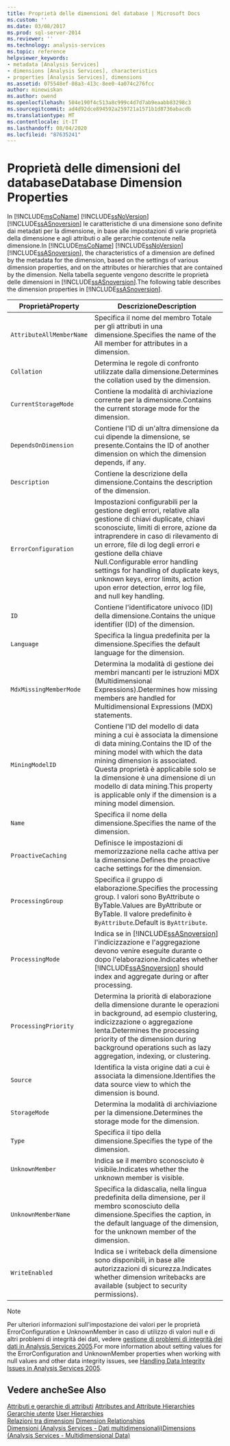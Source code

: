 ```yaml
---
title: Proprietà delle dimensioni del database | Microsoft Docs
ms.custom: ''
ms.date: 03/08/2017
ms.prod: sql-server-2014
ms.reviewer: ''
ms.technology: analysis-services
ms.topic: reference
helpviewer_keywords:
- metadata [Analysis Services]
- dimensions [Analysis Services], characteristics
- properties [Analysis Services], dimensions
ms.assetid: 075548ef-08a3-413c-8ee0-4a074c276fcc
author: minewiskan
ms.author: owend
ms.openlocfilehash: 504e190f4c513a8c999c4d7d7ab9eaabb83298c3
ms.sourcegitcommit: ad4d92dce894592a259721a1571b1d8736abacdb
ms.translationtype: MT
ms.contentlocale: it-IT
ms.lasthandoff: 08/04/2020
ms.locfileid: "87635241"
---
```

# <a name="database-dimension-properties"></a><span data-ttu-id="fc3ad-102">Proprietà delle dimensioni del database</span><span class="sxs-lookup"><span data-stu-id="fc3ad-102">Database Dimension Properties</span></span>
  <span data-ttu-id="fc3ad-103">In [!INCLUDE[msCoName](../../includes/msconame-md.md)] [!INCLUDE[ssNoVersion](../../includes/ssnoversion-md.md)] [!INCLUDE[ssASnoversion](../../includes/ssasnoversion-md.md)] le caratteristiche di una dimensione sono definite dai metadati per la dimensione, in base alle impostazioni di varie proprietà della dimensione e agli attributi o alle gerarchie contenute nella dimensione.</span><span class="sxs-lookup"><span data-stu-id="fc3ad-103">In [!INCLUDE[msCoName](../../includes/msconame-md.md)] [!INCLUDE[ssNoVersion](../../includes/ssnoversion-md.md)] [!INCLUDE[ssASnoversion](../../includes/ssasnoversion-md.md)], the characteristics of a dimension are defined by the metadata for the dimension, based on the settings of various dimension properties, and on the attributes or hierarchies that are contained by the dimension.</span></span> <span data-ttu-id="fc3ad-104">Nella tabella seguente vengono descritte le proprietà delle dimensioni in [!INCLUDE[ssASnoversion](../../includes/ssasnoversion-md.md)].</span><span class="sxs-lookup"><span data-stu-id="fc3ad-104">The following table describes the dimension properties in [!INCLUDE[ssASnoversion](../../includes/ssasnoversion-md.md)].</span></span>  
  
|<span data-ttu-id="fc3ad-105">Proprietà</span><span class="sxs-lookup"><span data-stu-id="fc3ad-105">Property</span></span>|<span data-ttu-id="fc3ad-106">Descrizione</span><span class="sxs-lookup"><span data-stu-id="fc3ad-106">Description</span></span>|  
|--------------|-----------------|  
|`AttributeAllMemberName`|<span data-ttu-id="fc3ad-107">Specifica il nome del membro Totale per gli attributi in una dimensione.</span><span class="sxs-lookup"><span data-stu-id="fc3ad-107">Specifies the name of the All member for attributes in a dimension.</span></span>|  
|`Collation`|<span data-ttu-id="fc3ad-108">Determina le regole di confronto utilizzate dalla dimensione.</span><span class="sxs-lookup"><span data-stu-id="fc3ad-108">Determines the collation used by the dimension.</span></span>|  
|`CurrentStorageMode`|<span data-ttu-id="fc3ad-109">Contiene la modalità di archiviazione corrente per la dimensione.</span><span class="sxs-lookup"><span data-stu-id="fc3ad-109">Contains the current storage mode for the dimension.</span></span>|  
|`DependsOnDimension`|<span data-ttu-id="fc3ad-110">Contiene l'ID di un'altra dimensione da cui dipende la dimensione, se presente.</span><span class="sxs-lookup"><span data-stu-id="fc3ad-110">Contains the ID of another dimension on which the dimension depends, if any.</span></span>|  
|`Description`|<span data-ttu-id="fc3ad-111">Contiene la descrizione della dimensione.</span><span class="sxs-lookup"><span data-stu-id="fc3ad-111">Contains the description of the dimension.</span></span>|  
|`ErrorConfiguration`|<span data-ttu-id="fc3ad-112">Impostazioni configurabili per la gestione degli errori, relative alla gestione di chiavi duplicate, chiavi sconosciute, limiti di errore, azione da intraprendere in caso di rilevamento di un errore, file di log degli errori e gestione della chiave Null.</span><span class="sxs-lookup"><span data-stu-id="fc3ad-112">Configurable error handling settings for handling of duplicate keys, unknown keys, error limits, action upon error detection, error log file, and null key handling.</span></span>|  
|`ID`|<span data-ttu-id="fc3ad-113">Contiene l'identificatore univoco (ID) della dimensione.</span><span class="sxs-lookup"><span data-stu-id="fc3ad-113">Contains the unique identifier (ID) of the dimension.</span></span>|  
|`Language`|<span data-ttu-id="fc3ad-114">Specifica la lingua predefinita per la dimensione.</span><span class="sxs-lookup"><span data-stu-id="fc3ad-114">Specifies the default language for the dimension.</span></span>|  
|`MdxMissingMemberMode`|<span data-ttu-id="fc3ad-115">Determina la modalità di gestione dei membri mancanti per le istruzioni MDX (Multidimensional Expressions).</span><span class="sxs-lookup"><span data-stu-id="fc3ad-115">Determines how missing members are handled for Multidimensional Expressions (MDX) statements.</span></span>|  
|`MiningModelID`|<span data-ttu-id="fc3ad-116">Contiene l'ID del modello di data mining a cui è associata la dimensione di data mining.</span><span class="sxs-lookup"><span data-stu-id="fc3ad-116">Contains the ID of the mining model with which the data mining dimension is associated.</span></span> <span data-ttu-id="fc3ad-117">Questa proprietà è applicabile solo se la dimensione è una dimensione di un modello di data mining.</span><span class="sxs-lookup"><span data-stu-id="fc3ad-117">This property is applicable only if the dimension is a mining model dimension.</span></span>|  
|`Name`|<span data-ttu-id="fc3ad-118">Specifica il nome della dimensione.</span><span class="sxs-lookup"><span data-stu-id="fc3ad-118">Specifies the name of the dimension.</span></span>|  
|`ProactiveCaching`|<span data-ttu-id="fc3ad-119">Definisce le impostazioni di memorizzazione nella cache attiva per la dimensione.</span><span class="sxs-lookup"><span data-stu-id="fc3ad-119">Defines the proactive cache settings for the dimension.</span></span>|  
|`ProcessingGroup`|<span data-ttu-id="fc3ad-120">Specifica il gruppo di elaborazione.</span><span class="sxs-lookup"><span data-stu-id="fc3ad-120">Specifies the processing group.</span></span> <span data-ttu-id="fc3ad-121">I valori sono ByAttribute o ByTable.</span><span class="sxs-lookup"><span data-stu-id="fc3ad-121">Values are ByAttribute or ByTable.</span></span> <span data-ttu-id="fc3ad-122">Il valore predefinito è `ByAttribute`.</span><span class="sxs-lookup"><span data-stu-id="fc3ad-122">Default is `ByAttribute`.</span></span>|  
|`ProcessingMode`|<span data-ttu-id="fc3ad-123">Indica se in [!INCLUDE[ssASnoversion](../../includes/ssasnoversion-md.md)] l'indicizzazione e l'aggregazione devono venire eseguite durante o dopo l'elaborazione.</span><span class="sxs-lookup"><span data-stu-id="fc3ad-123">Indicates whether [!INCLUDE[ssASnoversion](../../includes/ssasnoversion-md.md)] should index and aggregate during or after processing.</span></span>|  
|`ProcessingPriority`|<span data-ttu-id="fc3ad-124">Determina la priorità di elaborazione della dimensione durante le operazioni in background, ad esempio clustering, indicizzazione o aggregazione lenta.</span><span class="sxs-lookup"><span data-stu-id="fc3ad-124">Determines the processing priority of the dimension during background operations such as lazy aggregation, indexing, or clustering.</span></span>|  
|`Source`|<span data-ttu-id="fc3ad-125">Identifica la vista origine dati a cui è associata la dimensione.</span><span class="sxs-lookup"><span data-stu-id="fc3ad-125">Identifies the data source view to which the dimension is bound.</span></span>|  
|`StorageMode`|<span data-ttu-id="fc3ad-126">Determina la modalità di archiviazione per la dimensione.</span><span class="sxs-lookup"><span data-stu-id="fc3ad-126">Determines the storage mode for the dimension.</span></span>|  
|`Type`|<span data-ttu-id="fc3ad-127">Specifica il tipo della dimensione.</span><span class="sxs-lookup"><span data-stu-id="fc3ad-127">Specifies the type of the dimension.</span></span>|  
|`UnknownMember`|<span data-ttu-id="fc3ad-128">Indica se il membro sconosciuto è visibile.</span><span class="sxs-lookup"><span data-stu-id="fc3ad-128">Indicates whether the unknown member is visible.</span></span>|  
|`UnknownMemberName`|<span data-ttu-id="fc3ad-129">Specifica la didascalia, nella lingua predefinita della dimensione, per il membro sconosciuto della dimensione.</span><span class="sxs-lookup"><span data-stu-id="fc3ad-129">Specifies the caption, in the default language of the dimension, for the unknown member of the dimension.</span></span>|  
|`WriteEnabled`|<span data-ttu-id="fc3ad-130">Indica se i writeback della dimensione sono disponibili, in base alle autorizzazioni di sicurezza.</span><span class="sxs-lookup"><span data-stu-id="fc3ad-130">Indicates whether dimension writebacks are available (subject to security permissions).</span></span>|  
  
> [!NOTE]  
>  <span data-ttu-id="fc3ad-131">Per ulteriori informazioni sull'impostazione dei valori per le proprietà ErrorConfiguration e UnknownMember in caso di utilizzo di valori null e di altri problemi di integrità dei dati, vedere [gestione di problemi di integrità dei dati in Analysis Services 2005](https://go.microsoft.com/fwlink/?LinkId=81891).</span><span class="sxs-lookup"><span data-stu-id="fc3ad-131">For more information about setting values for the ErrorConfiguration and UnknownMember properties when working with null values and other data integrity issues, see [Handling Data Integrity Issues in Analysis Services 2005](https://go.microsoft.com/fwlink/?LinkId=81891).</span></span>  
  
## <a name="see-also"></a><span data-ttu-id="fc3ad-132">Vedere anche</span><span class="sxs-lookup"><span data-stu-id="fc3ad-132">See Also</span></span>  
 <span data-ttu-id="fc3ad-133">[Attributi e gerarchie di attributi](attributes-and-attribute-hierarchies.md) </span><span class="sxs-lookup"><span data-stu-id="fc3ad-133">[Attributes and Attribute Hierarchies](attributes-and-attribute-hierarchies.md) </span></span>  
 <span data-ttu-id="fc3ad-134">[Gerarchie utente](user-hierarchies.md) </span><span class="sxs-lookup"><span data-stu-id="fc3ad-134">[User Hierarchies](user-hierarchies.md) </span></span>  
 <span data-ttu-id="fc3ad-135">[Relazioni tra dimensioni](../multidimensional-models-olap-logical-cube-objects/dimension-relationships.md) </span><span class="sxs-lookup"><span data-stu-id="fc3ad-135">[Dimension Relationships](../multidimensional-models-olap-logical-cube-objects/dimension-relationships.md) </span></span>  
 [<span data-ttu-id="fc3ad-136">Dimensioni &#40;Analysis Services - Dati multidimensionali&#41;</span><span class="sxs-lookup"><span data-stu-id="fc3ad-136">Dimensions &#40;Analysis Services - Multidimensional Data&#41;</span></span>](dimensions-analysis-services-multidimensional-data.md)  
  
  
